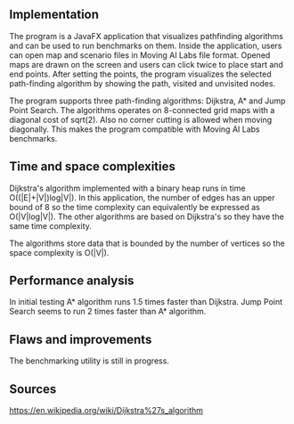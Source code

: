## Implementation

The program is a JavaFX application that visualizes pathfinding algorithms and
can be used to run benchmarks on them. Inside the application, users can open
map and scenario files in Moving AI Labs file format. Opened maps are drawn on the screen and users can click twice to place start and end points. After setting the points, the program visualizes the selected path-finding algorithm by showing the path, visited and unvisited nodes.

The program supports three path-finding algorithms: Dijkstra, A* and Jump Point Search. The algorithms operates on 8-connected grid maps with a diagonal cost of sqrt(2). Also no corner cutting is allowed when moving diagonally. This makes the program compatible with Moving AI Labs benchmarks. 

## Time and space complexities

Dijkstra's algorithm implemented with a binary heap runs in time O((|E|+|V|)log|V|). In this application, the number of edges has an upper bound of 8 so the time complexity can equivalently be expressed as O(|V|log|V|). The other algorithms are based on Dijkstra's so they have the same time complexity.

The algorithms store data that is bounded by the number of vertices so the space complexity is O(|V|).

## Performance analysis

In initial testing A* algorithm runs 1.5 times faster than Dijkstra. Jump Point Search seems to run 2 times faster than A* algorithm.

## Flaws and improvements

The benchmarking utility is still in progress.

## Sources

https://en.wikipedia.org/wiki/Dijkstra%27s_algorithm